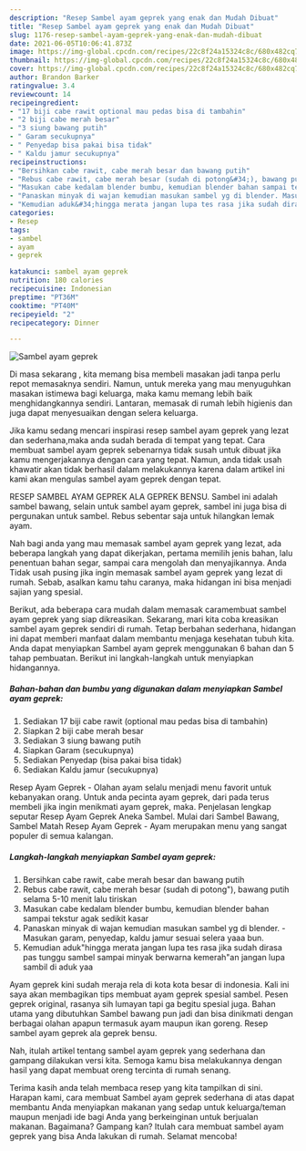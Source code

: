 ```yaml
---
description: "Resep Sambel ayam geprek yang enak dan Mudah Dibuat"
title: "Resep Sambel ayam geprek yang enak dan Mudah Dibuat"
slug: 1176-resep-sambel-ayam-geprek-yang-enak-dan-mudah-dibuat
date: 2021-06-05T10:06:41.873Z
image: https://img-global.cpcdn.com/recipes/22c8f24a15324c8c/680x482cq70/sambel-ayam-geprek-foto-resep-utama.jpg
thumbnail: https://img-global.cpcdn.com/recipes/22c8f24a15324c8c/680x482cq70/sambel-ayam-geprek-foto-resep-utama.jpg
cover: https://img-global.cpcdn.com/recipes/22c8f24a15324c8c/680x482cq70/sambel-ayam-geprek-foto-resep-utama.jpg
author: Brandon Barker
ratingvalue: 3.4
reviewcount: 14
recipeingredient:
- "17 biji cabe rawit optional mau pedas bisa di tambahin"
- "2 biji cabe merah besar"
- "3 siung bawang putih"
- " Garam secukupnya"
- " Penyedap bisa pakai bisa tidak"
- " Kaldu jamur secukupnya"
recipeinstructions:
- "Bersihkan cabe rawit, cabe merah besar dan bawang putih"
- "Rebus cabe rawit, cabe merah besar (sudah di potong&#34;), bawang putih selama 5-10 menit lalu tiriskan"
- "Masukan cabe kedalam blender bumbu, kemudian blender bahan sampai tekstur agak sedikit kasar"
- "Panaskan minyak di wajan kemudian masukan sambel yg di blender. Masukan garam, penyedap, kaldu jamur sesuai selera yaaa bun."
- "Kemudian aduk&#34;hingga merata jangan lupa tes rasa jika sudah dirasa pas tunggu sambel sampai minyak berwarna kemerah&#34;an jangan lupa sambil di aduk yaa"
categories:
- Resep
tags:
- sambel
- ayam
- geprek

katakunci: sambel ayam geprek 
nutrition: 180 calories
recipecuisine: Indonesian
preptime: "PT36M"
cooktime: "PT40M"
recipeyield: "2"
recipecategory: Dinner

---
```



![Sambel ayam geprek](https://img-global.cpcdn.com/recipes/22c8f24a15324c8c/680x482cq70/sambel-ayam-geprek-foto-resep-utama.jpg)

Di masa  sekarang , kita memang bisa membeli masakan jadi tanpa perlu repot memasaknya sendiri. Namun, untuk mereka yang mau menyuguhkan masakan istimewa bagi keluarga, maka kamu memang lebih baik menghidangkannya sendiri. Lantaran, memasak di rumah lebih higienis dan juga dapat menyesuaikan dengan selera keluarga.

Jika kamu sedang mencari inspirasi resep sambel ayam geprek yang lezat dan sederhana,maka anda sudah berada di tempat yang tepat. Cara membuat sambel ayam geprek  sebenarnya tidak susah untuk dibuat jika kamu mengerjakannya dengan cara yang tepat. Namun, anda tidak usah khawatir akan tidak berhasil dalam melakukannya 
karena dalam artikel ini kami akan mengulas sambel ayam geprek dengan tepat.  

RESEP SAMBEL AYAM GEPREK ALA GEPREK BENSU. Sambel ini adalah sambel bawang, selain untuk sambel ayam geprek, sambel ini juga bisa di pergunakan untuk sambel. Rebus sebentar saja untuk hilangkan lemak ayam.

Nah bagi anda yang mau memasak sambel ayam geprek yang lezat, ada beberapa langkah yang dapat dikerjakan, pertama memilih jenis bahan, lalu penentuan bahan segar, sampai cara mengolah dan menyajikannya. Anda Tidak usah pusing jika ingin memasak sambel ayam geprek yang lezat di rumah. Sebab, asalkan kamu  tahu caranya, maka hidangan ini bisa menjadi sajian yang spesial.

Berikut, ada beberapa cara mudah dalam memasak caramembuat sambel ayam geprek yang siap dikreasikan. Sekarang, mari kita coba kreasikan sambel ayam geprek sendiri di rumah. Tetap berbahan sederhana, hidangan ini dapat memberi manfaat dalam membantu menjaga kesehatan tubuh kita. Anda dapat menyiapkan Sambel ayam geprek menggunakan 6 bahan dan 5 tahap pembuatan. Berikut ini langkah-langkah untuk menyiapkan hidangannya.

<!--inarticleads1-->

##### Bahan-bahan dan bumbu yang digunakan dalam menyiapkan Sambel ayam geprek:

1. Sediakan 17 biji cabe rawit (optional mau pedas bisa di tambahin)
1. Siapkan 2 biji cabe merah besar
1. Sediakan 3 siung bawang putih
1. Siapkan  Garam (secukupnya)
1. Sediakan  Penyedap (bisa pakai bisa tidak)
1. Sediakan  Kaldu jamur (secukupnya)


Resep Ayam Geprek - Olahan ayam selalu menjadi menu favorit untuk kebanyakan orang. Untuk anda pecinta ayam geprek, dari pada terus membeli jika ingin menikmati ayam geprek, maka. Penjelasan lengkap seputar Resep Ayam Geprek Aneka Sambel. Mulai dari Sambel Bawang, Sambel Matah Resep Ayam Geprek - Ayam merupakan menu yang sangat populer di semua kalangan. 

<!--inarticleads2-->

##### Langkah-langkah menyiapkan Sambel ayam geprek:

1. Bersihkan cabe rawit, cabe merah besar dan bawang putih
1. Rebus cabe rawit, cabe merah besar (sudah di potong&#34;), bawang putih selama 5-10 menit lalu tiriskan
1. Masukan cabe kedalam blender bumbu, kemudian blender bahan sampai tekstur agak sedikit kasar
1. Panaskan minyak di wajan kemudian masukan sambel yg di blender. - Masukan garam, penyedap, kaldu jamur sesuai selera yaaa bun.
1. Kemudian aduk&#34;hingga merata jangan lupa tes rasa jika sudah dirasa pas tunggu sambel sampai minyak berwarna kemerah&#34;an jangan lupa sambil di aduk yaa


Ayam geprek kini sudah meraja rela di kota kota besar di indonesia. Kali ini saya akan membagikan tips membuat ayam geprek spesial sambel. Pesen geprek original, rasanya sih lumayan tapi ga begitu spesial juga. Bahan utama yang dibutuhkan Sambel bawang pun jadi dan bisa dinikmati dengan berbagai olahan apapun termasuk ayam maupun ikan goreng. Resep sambel ayam geprek ala geprek bensu. 

Nah, itulah artikel tentang  sambel ayam geprek  yang sederhana dan gampang dilakukan versi kita. Semoga kamu bisa melakukannya dengan hasil yang dapat membuat oreng tercinta di rumah senang. 

Terima kasih anda telah membaca resep yang kita tampilkan di sini. Harapan kami, cara membuat  Sambel ayam geprek sederhana di atas dapat membantu Anda menyiapkan makanan yang sedap untuk keluarga/teman maupun menjadi ide bagi Anda yang berkeinginan untuk berjualan makanan. Bagaimana? Gampang kan? Itulah cara membuat sambel ayam geprek yang bisa Anda lakukan di rumah. Selamat mencoba!

